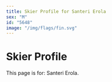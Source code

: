```yaml
---
title: Skier Profile for Santeri Erola
sex: "M"
id: "5648"
image: "/img/flags/fin.svg" 
---
```


# Skier Profile

This page is for: Santeri Erola.
    